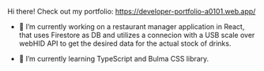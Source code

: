 <!--
**myrddral/myrddral** is a ✨ _special_ ✨ repository because its `README.md` (this file) appears on your GitHub profile.

Here are some ideas to get you started:



- 👯 I’m looking to collaborate on ...
- 🤔 I’m looking for help with ...
- 💬 Ask me about ...
- 📫 How to reach me: ...
- 😄 Pronouns: ...
- ⚡ Fun fact: ...
-->
Hi there! Check out my portfolio: https://developer-portfolio-a0101.web.app/

- 🔭 I’m currently working on a restaurant manager application in React, that uses Firestore as DB and utilizes a connecion with a USB scale over webHID API to get the desired data for the actual stock of drinks.

- 🌱 I’m currently learning TypeScript and Bulma CSS library.
